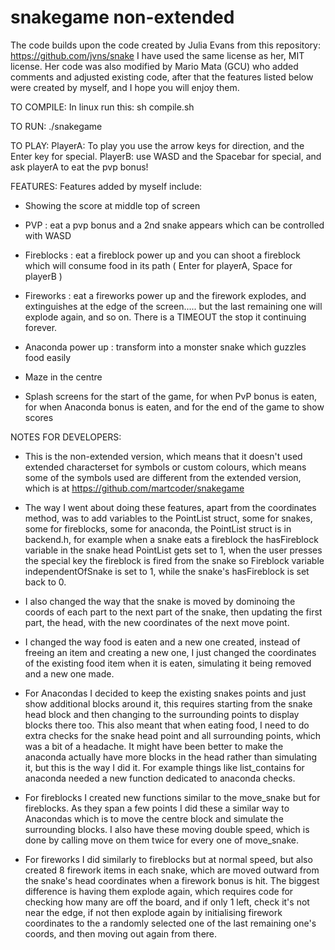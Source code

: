 # snakegame non-extended

The code builds upon the code created by Julia Evans from this repository: https://github.com/jvns/snake 
I have used the same license as her, MIT license. Her code was also modified by Mario Mata (GCU) who 
added comments and adjusted existing code, after that the features listed below were created by myself, 
and I hope you will enjoy them.  

TO COMPILE:
 In linux run this:
 sh compile.sh

TO RUN:
  ./snakegame

TO PLAY:
PlayerA: To play you use the arrow keys for direction, and the Enter key for special. 
PlayerB: use WASD and the Spacebar for special, and ask playerA to eat the pvp bonus! 

FEATURES:
Features added by myself include:

- Showing the score at middle top of screen

- PVP : eat a pvp bonus and a 2nd snake appears which can be controlled with WASD 

- Fireblocks : eat a fireblock power up and you can shoot a fireblock which will consume food in its path
  ( Enter for playerA, Space for playerB )

- Fireworks : eat a fireworks power up and the firework explodes, and extinguishes at the edge 
  of the screen..... but the last remaining one will explode again, and so on. There is a TIMEOUT
  the stop it continuing forever. 
  
- Anaconda power up : transform into a monster snake which guzzles food easily

- Maze in the centre

- Splash screens for the start of the game, for when PvP bonus is eaten, for when Anaconda bonus is eaten, and for the end of the game to show scores

NOTES FOR DEVELOPERS:
- This is the non-extended version, which means that it doesn't used extended characterset for symbols or custom colours, which means some of the symbols used are different from the extended version, which is at https://github.com/martcoder/snakegame 

- The way I went about doing these features, apart from the coordinates method, was to add variables to the PointList struct, some for snakes, some for fireblocks, some for anaconda, the PointList struct is in backend.h, for example when a snake eats a fireblock the hasFireblock variable in the snake head PointList gets set to 1, when the user presses the special key the fireblock is fired from the snake so Fireblock variable independentOfSnake is set to 1, while the snake's hasFireblock is set back to 0. 

- I also changed the way that the snake is moved by dominoing the coords of each part to the next part of the snake, then updating the first part, the head, with the new coordinates of the next move point. 

- I changed the way food is eaten and a new one created, instead of freeing an item and creating a new one, I just changed the coordinates of the existing food item when it is eaten, simulating it being removed and a new one made. 

- For Anacondas I decided to keep the existing snakes points and just show additional blocks around it, this requires starting from the snake head block and then changing to the surrounding points to display blocks there too. This also meant that when eating food, I need to do extra checks for the snake head point and all surrounding points, which was a bit of a headache. It might have been better to make the anaconda actually have more blocks in the head rather than simulating it, but this is the way I did it. For example things like list_contains for anaconda needed a new function dedicated to anaconda checks. 

- For fireblocks I created new functions similar to the move_snake but for fireblocks. As they span a few points I did these a similar way to Anacondas which is to move the centre block and simulate the surrounding blocks. I also have these moving double speed, which is done by calling move on them twice for every one of move_snake. 

- For fireworks I did similarly to fireblocks but at normal speed, but also created 8 firework items in each snake, which are moved outward from the snake's head coordinates when a firework bonus is hit. The biggest difference is having them explode again, which requires code for checking how many are off the board, and if only 1 left, check it's not near the edge, if not then explode again by initialising firework coordinates to the a randomly selected one of the last remaining one's coords, and then moving out again from there.  
